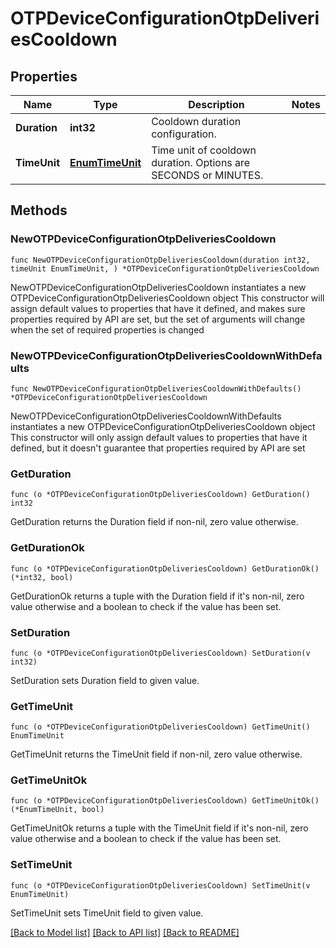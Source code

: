 # OTPDeviceConfigurationOtpDeliveriesCooldown

## Properties

Name | Type | Description | Notes
------------ | ------------- | ------------- | -------------
**Duration** | **int32** | Cooldown duration configuration. | 
**TimeUnit** | [**EnumTimeUnit**](EnumTimeUnit.md) | Time unit of cooldown duration. Options are SECONDS or MINUTES. | 

## Methods

### NewOTPDeviceConfigurationOtpDeliveriesCooldown

`func NewOTPDeviceConfigurationOtpDeliveriesCooldown(duration int32, timeUnit EnumTimeUnit, ) *OTPDeviceConfigurationOtpDeliveriesCooldown`

NewOTPDeviceConfigurationOtpDeliveriesCooldown instantiates a new OTPDeviceConfigurationOtpDeliveriesCooldown object
This constructor will assign default values to properties that have it defined,
and makes sure properties required by API are set, but the set of arguments
will change when the set of required properties is changed

### NewOTPDeviceConfigurationOtpDeliveriesCooldownWithDefaults

`func NewOTPDeviceConfigurationOtpDeliveriesCooldownWithDefaults() *OTPDeviceConfigurationOtpDeliveriesCooldown`

NewOTPDeviceConfigurationOtpDeliveriesCooldownWithDefaults instantiates a new OTPDeviceConfigurationOtpDeliveriesCooldown object
This constructor will only assign default values to properties that have it defined,
but it doesn't guarantee that properties required by API are set

### GetDuration

`func (o *OTPDeviceConfigurationOtpDeliveriesCooldown) GetDuration() int32`

GetDuration returns the Duration field if non-nil, zero value otherwise.

### GetDurationOk

`func (o *OTPDeviceConfigurationOtpDeliveriesCooldown) GetDurationOk() (*int32, bool)`

GetDurationOk returns a tuple with the Duration field if it's non-nil, zero value otherwise
and a boolean to check if the value has been set.

### SetDuration

`func (o *OTPDeviceConfigurationOtpDeliveriesCooldown) SetDuration(v int32)`

SetDuration sets Duration field to given value.


### GetTimeUnit

`func (o *OTPDeviceConfigurationOtpDeliveriesCooldown) GetTimeUnit() EnumTimeUnit`

GetTimeUnit returns the TimeUnit field if non-nil, zero value otherwise.

### GetTimeUnitOk

`func (o *OTPDeviceConfigurationOtpDeliveriesCooldown) GetTimeUnitOk() (*EnumTimeUnit, bool)`

GetTimeUnitOk returns a tuple with the TimeUnit field if it's non-nil, zero value otherwise
and a boolean to check if the value has been set.

### SetTimeUnit

`func (o *OTPDeviceConfigurationOtpDeliveriesCooldown) SetTimeUnit(v EnumTimeUnit)`

SetTimeUnit sets TimeUnit field to given value.



[[Back to Model list]](../README.md#documentation-for-models) [[Back to API list]](../README.md#documentation-for-api-endpoints) [[Back to README]](../README.md)


